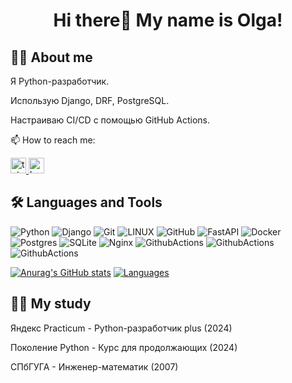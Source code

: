 <h1 align="center">Hi there👋 My name is Olga!</h1>

## 👩‍💻 About me

Я Python-разработчик. 
<p> Использую Django, DRF, PostgreSQL. </p>
<p> Настраиваю CI/CD с помощью GitHub Actions. </p>

📫 How to reach me:

<a href="https://t.me/viktorova_os" target="_blank">
  <img src="https://img.shields.io/static/v1?message=Telegram&logo=telegram&label=&color=2CA5E0&logoColor=white&labelColor=&style=for-the-badge" height="25" alt="telegram logo"  />
</a>

<a href="[https://career.habr.com/ovreatch" target="_blank">
  <img src="https://img.shields.io/static/v1?message=Habr Career&logo=habr&label=&color=9370DB&logoColor=white&labelColor=&style=for-the-badge" height="25" alt="habr logo"  />
</a>

## 🛠 Languages and Tools

![Python](https://img.shields.io/badge/PYTHON-3776AB.svg?&style=flat&logo=python&logoColor=white)
![Django](https://img.shields.io/badge/DJANGO-1f6e4b.svg?&style=flat&logo=django&logoColor=white)
![Git](https://img.shields.io/badge/GIT-%23F05033.svg?&style=flat&logo=git&logoColor=white)
![LINUX](https://img.shields.io/badge/LINUX-FCC624?style=flat-square&logo=linux&logoColor=black)
![GitHub](https://img.shields.io/badge/GITHUB-%23121011.svg?&style=flat&logo=github&logoColor=white)
![FastAPI](https://img.shields.io/badge/FASTAPI-18897b.svg?&style=flat&logo=fastapi&logoColor=white)
![Docker](https://img.shields.io/badge/DOCKER-2496ED.svg?&style=flat&logo=docker&logoColor=white)
![Postgres](https://img.shields.io/badge/POSTGRESQL-%23316192.svg?&style=flat&logo=postgresql&logoColor=white)
![SQLite](https://img.shields.io/badge/SQLITE-003B57.svg?&style=flat&logo=sqlite&logoColor=white)
![Nginx](https://img.shields.io/badge/NGINX-269539.svg?&style=flat&logo=nginx&logoColor=white)
![GithubActions](https://img.shields.io/badge/GITHUB%20ACTIONS-%23121011.svg?&style=flat&logo=github-actions&logoColor=white)
![GithubActions](https://img.shields.io/badge/POSTMAN-FF8C00.svg?&style=flat&logo=postman&logoColor=white)
![GithubActions](https://img.shields.io/badge/FLASK-ADD8E6.svg?&style=flat&logo=flask&logoColor=white)


[![Anurag's GitHub stats](https://github-readme-stats.vercel.app/api?username=vikolga&show_icons=true)](https://github.com/vikolga/github-readme-stats)
[![Languages](https://github-readme-stats.vercel.app/api/top-langs/?username=vikolga&layout=compact&hide_border=true&theme=transparent&bg_color=00000000&langs_count=6&hide=dockerfile,css,shell,procfile)](https://github.com/Nina2301/github-readme-stats)

## 👩‍🎓 My study

Яндекс Practicum - Python-разработчик plus (2024)
<p> Поколение Python - Курс для продолжающих (2024) </p>
<p> СПбГУГА - Инженер-математик (2007) </p>
